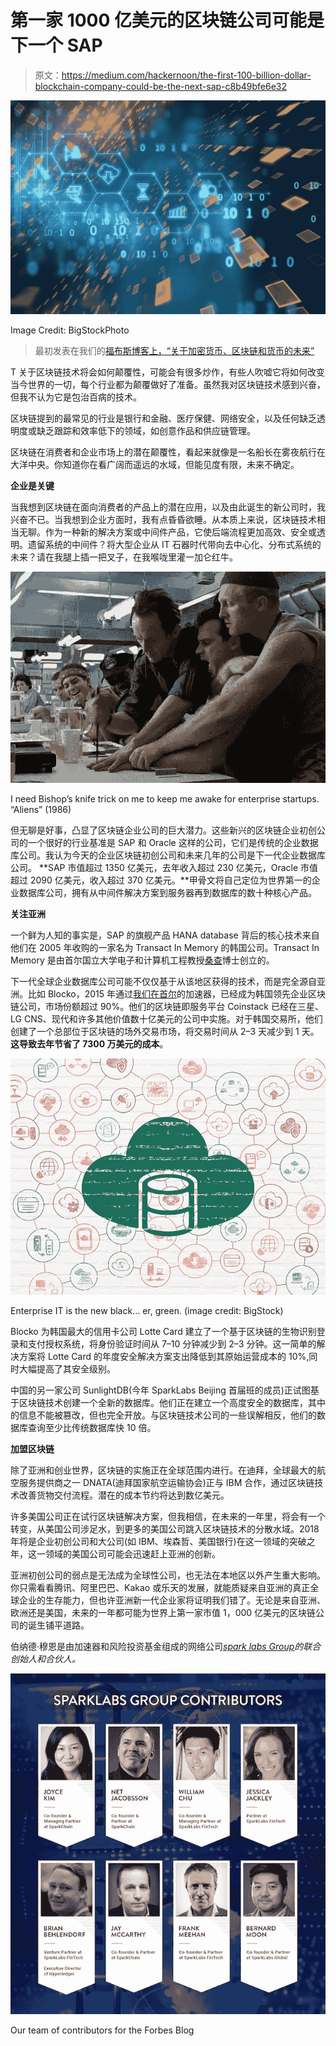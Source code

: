 # 第一家 1000 亿美元的区块链公司可能是下一个 SAP

> 原文：<https://medium.com/hackernoon/the-first-100-billion-dollar-blockchain-company-could-be-the-next-sap-c8b49bfe6e32>

![](img/573556898f838d772b235fd641e3c10b.png)

Image Credit: BigStockPhoto

> 最初发表在我们的[福布斯博客上，“关于加密货币、区块链和货币的未来”](https://www.forbes.com/sites/sparklabs/2017/12/15/the-first-100-billion-dollar-blockchain-company-could-be-the-next-sap/#1b1cae7a1948)

T 关于区块链技术将会如何颠覆性，可能会有很多炒作，有些人吹嘘它将如何改变当今世界的一切，每个行业都为颠覆做好了准备。虽然我对区块链技术感到兴奋，但我不认为它是包治百病的技术。

区块链提到的最常见的行业是银行和金融、医疗保健、网络安全，以及任何缺乏透明度或缺乏跟踪和效率低下的领域，如创意作品和供应链管理。

区块链在消费者和企业市场上的潜在颠覆性，看起来就像是一名船长在雾夜航行在大洋中央。你知道你在看广阔而遥远的水域，但能见度有限，未来不确定。

**企业是关键**

当我想到区块链在面向消费者的产品上的潜在应用，以及由此诞生的新公司时，我兴奋不已。当我想到企业方面时，我有点昏昏欲睡。从本质上来说，区块链技术相当无聊。作为一种新的解决方案或中间件产品，它使后端流程更加高效、安全或透明。遗留系统的中间件？将大型企业从 IT 石器时代带向去中心化、分布式系统的未来？请在我腿上插一把叉子，在我喉咙里灌一加仑红牛。

![](img/164b6edef5c5fc044e11cdf760628d92.png)

I need Bishop’s knife trick on me to keep me awake for enterprise startups. “Aliens” (1986)

但无聊是好事，凸显了区块链企业公司的巨大潜力。这些新兴的区块链企业初创公司的一个很好的行业基准是 SAP 和 Oracle 这样的公司，它们是传统的企业数据库公司。我认为今天的企业区块链初创公司和未来几年的公司是下一代企业数据库公司。 **SAP 市值超过 1350 亿美元，去年收入超过 230 亿美元，Oracle 市值超过 2090 亿美元，收入超过 370 亿美元。**甲骨文将自己定位为世界第一的企业数据库公司，拥有从中间件解决方案到服务器再到数据库的数十种核心产品。

**关注亚洲**

一个鲜为人知的事实是，SAP 的旗舰产品 HANA database 背后的核心技术来自他们在 2005 年收购的一家名为 Transact In Memory 的韩国公司。Transact In Memory 是由首尔国立大学电子和计算机工程教授[桑查](http://kdb.snu.ac.kr/chask/)博士创立的。

下一代全球企业数据库公司可能不仅仅基于从该地区获得的技术，而是完全源自亚洲。比如 Blocko，2015 年通过[我们在首尔](http://www.sparklabs.co.kr/)的加速器，已经成为韩国领先企业区块链公司，市场份额超过 90%。他们的区块链即服务平台 Coinstack 已经在三星、LG CNS、现代和许多其他价值数十亿美元的公司中实施。对于韩国交易所，他们创建了一个总部位于区块链的场外交易市场，将交易时间从 2–3 天减少到 1 天。**这导致去年节省了 7300 万美元的成本**。

![](img/764b3a0157383210eddd8ca85bff63c7.png)

Enterprise IT is the new black… er, green. (image credit: BigStock)

Blocko 为韩国最大的信用卡公司 Lotte Card 建立了一个基于区块链的生物识别登录和支付授权系统，将身份验证时间从 7–10 分钟减少到 2–3 分钟。这一简单的解决方案将 Lotte Card 的年度安全解决方案支出降低到其原始运营成本的 10%,同时大幅提高了其安全级别。

中国的另一家公司 SunlightDB(今年 SparkLabs Beijing 首届班的成员)正试图基于区块链技术创建一个全新的数据库。他们正在建立一个高度安全的数据库，其中的信息不能被篡改，但也完全开放。与区块链技术公司的一些误解相反，他们的数据库查询至少比传统数据库快 10 倍。

**加盟区块链**

除了亚洲和创业世界，区块链的实施正在全球范围内进行。在迪拜，全球最大的航空服务提供商之一 DNATA(迪拜国家航空运输协会)正与 IBM 合作，通过区块链技术改善货物交付流程。潜在的成本节约将达到数亿美元。

许多美国公司正在试行区块链解决方案，但我相信，在未来的一年里，将会有一个转变，从美国公司涉足水，到更多的美国公司跳入区块链技术的分散水域。2018 年将是企业初创公司和大公司(如 IBM、埃森哲、美国银行)在这一领域的突破之年，这一领域的美国公司可能会迅速赶上亚洲的创新。

亚洲初创公司的弱点是无法成为全球性公司，也无法在本地区以外产生重大影响。你只需看看腾讯、阿里巴巴、Kakao 或乐天的发展，就能质疑来自亚洲的真正全球企业的生存能力，但也许亚洲新一代企业家将证明我们错了。无论是来自亚洲、欧洲还是美国，未来的一年都可能为世界上第一家市值 1，000 亿美元的区块链公司的诞生铺平道路。

伯纳德·穆恩是由加速器和风险投资基金组成的网络公司[*spark labs Group*](http://www.sparklabsgroup.com/)*的联合创始人和合伙人。*

![](img/84b3f0c162e24b59bff43cb88f599dff.png)

Our team of contributors for the Forbes Blog